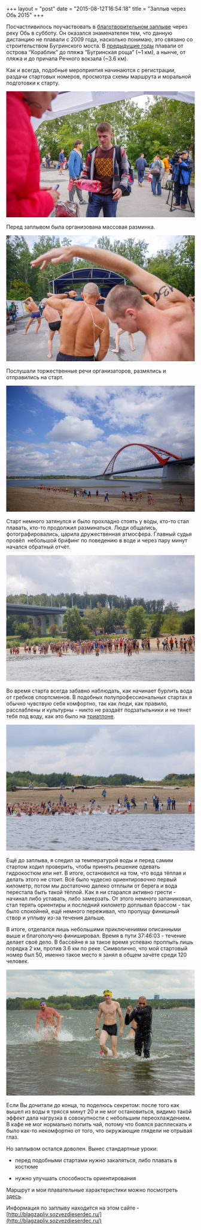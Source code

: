 +++
layout = "post"
date = "2015-08-12T16:54:18"
title = "Заплыв через Обь 2015"
+++

Посчастливилось поучаствовать в [благотворительном заплыве](http://blagzapliv.sozvezdieserdec.ru/) через реку Обь в субботу. Он оказался знаменателен тем, что данную дистанцию не плавали с 2009 года, насколько понимаю, это связано со строительством Бугринского моста. В [предыдущие годы](http://theuniversearound.com/post/60264758263/%D0%BF%D0%BB%D0%B0%D0%B2%D0%B0%D0%BD%D0%B8%D0%B5-2013-%D0%B7%D0%B0%D0%BF%D0%BB%D1%8B%D0%B2-%D1%87%D0%B5%D1%80%D0%B5%D0%B7-%D0%BE%D0%B1%D1%8C) плавали от острова “Кораблик” до пляжа “Бугринская роща” (~1 км), а нынче, от пляжа и до причала Речного вокзала (~3.6 км).

Как и всегда, подобные мероприятия начинаются с регистрации, раздачи стартовых номеров, просмотра схемы маршрута и моральной подготовки к старту.

![image](/images/3eddedea602d8dd8a9e211101b8b3db781c23b6acfa9a9a8699ac5c444139742.jpg)

Перед заплывом была организована массовая разминка.

![image](/images/d8791ece1431b52507fd42441f6a749486330cac8f592c458b76a2c65cb705a0.jpg)

Послушали торжественные речи организаторов, размялись и отправились на старт.

![image](/images/b224b86540f32490e2f17d45726e54f5d4ca16d109d7070faf671d79b2373c0e.jpg)

Старт немного затянулся и было прохладно стоять у воды, кто-то стал плавать, кто-то продолжил разминаться. Люди общались, фотографировались, царила дружественная атмосфера. Главный судья провёл  небольшой брифинг по поведению в воде и через пару минут начался обратный отчёт.

![image](/images/530ea72728e411e31bb72137da31d819c028dace8bf21f89ea1a6463b10d423e.jpg)

Во время старта всегда забавно наблюдать, как начинает бурлить вода от гребков спортсменов. В подобных полупрофессиональных стартах я обычно чувствую себя комфортно, так как люди, как правило, расслаблены и культурны - никто не раздаёт подзатыльники и не тянет тебя под воду, как это было на [триатлоне](http://theuniversearound.com/post/99807957818/ironman-barcelona-051014).

![image](/images/f22a01e5c4b5667f2d91b17198a8c981a3f6606e0ce333d0478829c3c150f3d2.jpg)

Ещё до заплыва, я следил за температурой воды и перед самим стартом ходил проверить, чтобы принять решение одевать гидрокостюм или нет. В итоге, остановился на том, что вода тёплая и делать этого не стоит. Всё было чудесно ориентировочно первый километр, потом мы достаточно далеко отплыли от берега и вода перестала быть такой тёплой. Как я ни старался активно грести - начинал либо уставать, либо замерзать. От этого немного запаниковал, стал терять ориентиры и последний километр доплывал брассом - так было спокойней, ещё немного переживал, что пропущу финишный створ и уплыву из-за течения дальше.

В итоге, отделался лишь небольшими приключениями описанными выше и благополучно финишировал. Время в пути 37:46:03 - течение делает своё дело. В бассейне я за такое время успеваю проплыть лишь порядка 2 км, против 3.6 км по реке. Символично, что мой стартовый номер был 50, именно такое место я занял в общем зачёте среди 120 человек.

![image](/images/edd799da33466e40d4fd6b936f56ac1b75f838f7522e253172d5c0a87e7f64d6.jpg)

Если Вы дочитали до конца, то поделюсь секретом: после того как вышел из воды я трясся минут 20 и не мог остановиться, видимо такой эффект дала нагрузка в совокупности с небольшим переохлаждением. В кафе не мог нормально попить чай, потому что боялся расплескать и было как-то некомфортно от того, что окружающие глядели не отрывая глаз.

Но заплывом остался доволен. Вынес стандартные уроки:

 *  перед подобными стартами нужно закаляться, либо плавать в костюме  
    
 *  нужно улучшать способность ориентирования  
    

  
Маршрут и мои плавательные характеристики можно посмотреть [здесь](http://www.movescount.com/moves/move72027852).

Информация по заплыву находится на этом сайте - [http://blagzapliv.sozvezdieserdec.ru/](http://blagzapliv.sozvezdieserdec.ru/)